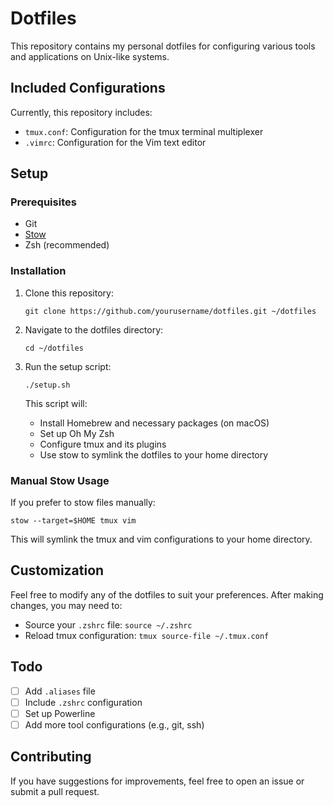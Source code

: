 # Dotfiles

This repository contains my personal dotfiles for configuring various tools and applications on Unix-like systems.

## Included Configurations

Currently, this repository includes:

- `tmux.conf`: Configuration for the tmux terminal multiplexer
- `.vimrc`: Configuration for the Vim text editor

## Setup

### Prerequisites

- Git
- [Stow](https://www.gnu.org/software/stow/)
- Zsh (recommended)

### Installation

1. Clone this repository:
   ```
   git clone https://github.com/yourusername/dotfiles.git ~/dotfiles
   ```

2. Navigate to the dotfiles directory:
   ```
   cd ~/dotfiles
   ```

3. Run the setup script:
   ```
   ./setup.sh
   ```

   This script will:
   - Install Homebrew and necessary packages (on macOS)
   - Set up Oh My Zsh
   - Configure tmux and its plugins
   - Use stow to symlink the dotfiles to your home directory

### Manual Stow Usage

If you prefer to stow files manually:

```
stow --target=$HOME tmux vim
```

This will symlink the tmux and vim configurations to your home directory.

## Customization

Feel free to modify any of the dotfiles to suit your preferences. After making changes, you may need to:

- Source your `.zshrc` file: `source ~/.zshrc`
- Reload tmux configuration: `tmux source-file ~/.tmux.conf`

## Todo

- [ ] Add `.aliases` file
- [ ] Include `.zshrc` configuration
- [ ] Set up Powerline
- [ ] Add more tool configurations (e.g., git, ssh)

## Contributing

If you have suggestions for improvements, feel free to open an issue or submit a pull request.
